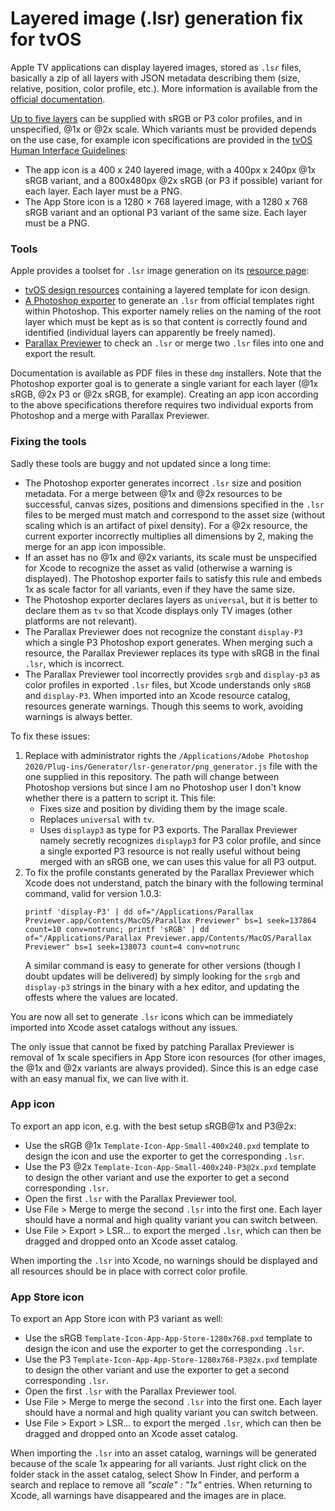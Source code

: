 Layered image (.lsr) generation fix for tvOS
============================================

Apple TV applications can display layered images, stored as `.lsr` files, basically a zip of all layers with JSON metadata describing them (size, relative, position, color profile, etc.). More information is available from the [official documentation](https://developer.apple.com/library/archive/documentation/Xcode/Reference/xcode_ref-Asset_Catalog_Format/LSRFormatOverview.html#//apple_ref/doc/uid/TP40015170-CH44-SW1).

[Up to five layers](https://developer.apple.com/library/archive/documentation/Xcode/Reference/xcode_ref-Asset_Catalog_Format/LSRFormatOverview.html#//apple_ref/doc/uid/TP40015170-CH44-SW1) can be supplied with sRGB or P3 color profiles, and in unspecified, @1x or @2x scale. Which variants must be provided depends on the use case, for example icon specifications are provided in the [tvOS Human Interface Guidelines](https://developer.apple.com/design/human-interface-guidelines/tvos/icons-and-images/app-icon/):

- The app icon is a 400 x 240 layered image, with a 400px x 240px @1x sRGB variant, and a 800x480px @2x sRGB (or P3 if possible) variant for each layer. Each layer must be a PNG.
- The App Store icon is a 1280 × 768 layered image, with a 1280 x 768 sRGB variant and an optional P3 variant of the same size. Each layer must be a PNG.

### Tools

Apple provides a toolset for `.lsr` image generation on its [resource page](https://developer.apple.com/design/resources/):

- [tvOS design resources](https://developer.apple.com/design/downloads/tvOS-11-Photoshop.dmg) containing a layered template for icon design.
- [A Photoshop exporter](https://itunespartner.apple.com/assets/downloads/ParallaxExporter_Apps.zip) to generate an `.lsr` from official templates right within Photoshop. This exporter namely relies on the naming of the root layer which must be kept as is so that content is correctly found and identified (individual layers can apparently be freely named).
- [Parallax Previewer](http://itunespartner.apple.com/assets/downloads/Parallax%20Previewer.dmg) to check an `.lsr` or merge two `.lsr` files into one and export the result.

Documentation is available as PDF files in these `dmg` installers. Note that the Photoshop exporter goal is to generate a single variant for each layer (@1x sRGB, @2x P3 or @2x sRGB, for example). Creating an app icon according to the above specifications therefore requires two individual exports from Photoshop and a merge with Parallax Previewer.

### Fixing the tools

Sadly these tools are buggy and not updated since a long time:

- The Photoshop exporter generates incorrect `.lsr` size and position metadata. For a merge between @1x and @2x resources to be successful, canvas sizes, positions and dimensions specified in the `.lsr` files to be merged must match and correspond to the asset size (without scaling which is an artifact of pixel density). For a @2x resource, the current exporter incorrectly multiplies all dimensions by 2, making the merge for an app icon impossible.
- If an asset has no @1x and @2x variants, its scale must be unspecified for Xcode to recognize the asset as valid (otherwise a warning is displayed). The Photoshop exporter fails to satisfy this rule and embeds 1x as scale factor for all variants, even if they have the same size.
- The Photoshop exporter declares layers as `universal`, but it is better to declare them as `tv` so that Xcode displays only TV images (other platforms are not relevant).
- The Parallax Previewer does not recognize the constant `display-P3` which a single P3 Photoshop export generates. When merging such a resource, the Parallax Previewer replaces its type with sRGB in the final `.lsr`, which is incorrect.
- The Parallax Previewer tool incorrectly provides `srgb` and `display-p3` as color profiles in exported `.lsr` files, but Xcode understands only `sRGB` and `display-P3`. When imported into an Xcode resource catalog, resources generate warnings. Though this seems to work, avoiding warnings is always better.

To fix these issues:

1. Replace with administrator rights the `/Applications/Adobe Photoshop 2020/Plug-ins/Generator/lsr-generator/png_generator.js` file with the one supplied in this repository. The path will change between Photoshop versions but since I am no Photoshop user I don't know whether there is a pattern to script it. This file:
	- Fixes size and position by dividing them by the image scale.
	- Replaces `universal` with `tv`.
	- Uses `displayp3` as type for P3 exports. The Parallax Previewer namely secretly recognizes `displayp3` for P3 color profile, and since a single exported P3 resource is not really useful without being merged with an sRGB one, we can uses this value for all P3 output.
2. To fix the profile constants generated by the Parallax Previewer which Xcode does not understand, patch the binary with the following terminal command, valid for version 1.0.3:
	```
	printf 'display-P3' | dd of="/Applications/Parallax Previewer.app/Contents/MacOS/Parallax Previewer" bs=1 seek=137864 count=10 conv=notrunc; printf 'sRGB' | dd of="/Applications/Parallax Previewer.app/Contents/MacOS/Parallax Previewer" bs=1 seek=138073 count=4 conv=notrunc
	```
	A similar command is easy to generate for other versions (though I doubt updates will be delivered) by simply looking for the `srgb` and `display-p3` strings in the binary with a hex editor, and updating the offests where the values are located.

You are now all set to generate `.lsr` icons which can be immediately imported into Xcode asset catalogs without any issues.

The only issue that cannot be fixed by patching Parallax Previewer is removal of 1x scale specifiers in App Store icon resources (for other images, the @1x and @2x variants are always provided). Since this is an edge case with an easy manual fix, we can live with it.

### App icon

To export an app icon, e.g. with the best setup sRGB@1x and P3@2x:

- Use the sRGB @1x `Template-Icon-App-Small-400x240.pxd` template to design the icon and use the exporter to get the corresponding `.lsr`.
- Use the P3 @2x `Template-Icon-App-Small-400x240-P3@2x.pxd` template to design the other variant and use the exporter to get a second corresponding `.lsr`.
- Open the first `.lsr` with the Parallax Previewer tool.
- Use File > Merge to merge the second `.lsr` into the first one. Each layer should have a normal and high quality variant you can switch between.
- Use File > Export > LSR... to export the merged `.lsr`, which can then be dragged and dropped onto an Xcode asset catalog. 

When importing the `.lsr` into Xcode, no warnings should be displayed and all resources should be in place with correct color profile.

### App Store icon

To export an App Store icon with P3 variant as well:

- Use the sRGB `Template-Icon-App-App-Store-1280x768.pxd` template to design the icon and use the exporter to get the corresponding `.lsr`.
- Use the P3 `Template-Icon-App-App-Store-1280x768-P3@2x.pxd` template to design the other variant and use the exporter to get a second corresponding `.lsr`.
- Open the first `.lsr` with the Parallax Previewer tool.
- Use File > Merge to merge the second `.lsr` into the first one. Each layer should have a normal and high quality variant you can switch between.
- Use File > Export > LSR... to export the merged `.lsr`, which can then be dragged and dropped onto an Xcode asset catalog.

When importing the `.lsr` into an asset catalog, warnings will be generated because of the scale 1x appearing for all variants. Just right click on the folder stack in the asset catalog, select Show In Finder, and perform a search and replace to remove all _"scale" : "1x"_ entries. When returning to Xcode, all warnings have disappeared and the images are in place.